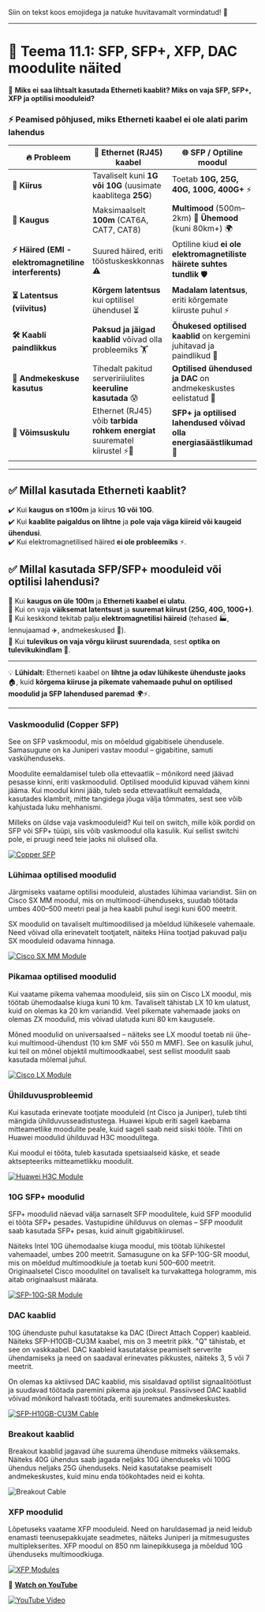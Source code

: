 Siin on tekst koos emojidega ja natuke huvitavamalt vormindatud! 🚀  

---

# 🎯 **Teema 11.1: SFP, SFP+, XFP, DAC moodulite näited**  

🤔 **Miks ei saa lihtsalt kasutada Etherneti kaablit? Miks on vaja SFP, SFP+, XFP ja optilisi mooduleid?**  

### ⚡ **Peamised põhjused, miks Etherneti kaabel ei ole alati parim lahendus**  

| 🔥 **Probleem** | 📡 **Ethernet (RJ45) kaabel** | 🌐 **SFP / Optiline moodul** |
|-----------------|------------------------------|------------------------------|
| **🚀 Kiirus** | Tavaliselt kuni **1G või 10G** (uusimate kaablitega **25G**) | Toetab **10G, 25G, 40G, 100G, 400G+** ⚡ |
| **📏 Kaugus** | Maksimaalselt **100m** (CAT6A, CAT7, CAT8) | **Multimood** (500m–2km) 📡 **Ühemood** (kuni 80km+) 🌍 |
| **⚡ Häired (EMI - elektromagnetiline interferents)** | Suured häired, eriti tööstuskeskkonnas ⚠️ | Optiline kiud **ei ole elektromagnetiliste häirete suhtes tundlik** 🛡️ |
| **⏳ Latentsus (viivitus)** | **Kõrgem latentsus** kui optilisel ühendusel ⏳ | **Madalam latentsus**, eriti kõrgemate kiiruste puhul ⚡ |
| **🛠️ Kaabli paindlikkus** | **Paksud ja jäigad kaablid** võivad olla probleemiks 🏋️ | **Õhukesed optilised kaablid** on kergemini juhitavad ja paindlikud 🧵 |
| **🏢 Andmekeskuse kasutus** | Tihedalt pakitud serveririiulites **keeruline kasutada** 😰 | **Optilised ühendused ja DAC** on andmekeskustes eelistatud 🏬 |
| **🔋 Võimsuskulu** | Ethernet (RJ45) võib **tarbida rohkem energiat** suurematel kiirustel ⚡🔌 | **SFP+ ja optilised lahendused võivad olla energiasäästlikumad** 🌱 |

---

## ✅ **Millal kasutada Etherneti kaablit?**  
✔️ Kui **kaugus on ≤100m** ja kiirus **1G või 10G**.  
✔️ Kui **kaablite paigaldus on lihtne** ja **pole vaja väga kiireid või kaugeid ühendusi**.  
✔️ Kui elektromagnetilised häired **ei ole probleemiks** ⚡.  

## ✅ **Millal kasutada SFP/SFP+ mooduleid või optilisi lahendusi?**  
🔹 Kui **kaugus on üle 100m** ja **Etherneti kaabel ei ulatu**.  
🔹 Kui on vaja **väiksemat latentsust** ja **suuremat kiirust (25G, 40G, 100G+)**.  
🔹 Kui keskkond tekitab palju **elektromagnetilisi häireid** (tehased 🏭, lennujaamad ✈️, andmekeskused 🏢).  
🔹 Kui **tulevikus on vaja võrgu kiirust suurendada**, sest **optika on tulevikukindlam** 🚀.  

---

💡 **Lühidalt:** Etherneti kaabel on **lihtne ja odav lühikeste ühenduste jaoks** 🏠, kuid **kõrgema kiiruse ja pikemate vahemaade puhul on optilised moodulid ja SFP lahendused paremad** 🌍⚡.  

---

### **Vaskmoodulid (Copper SFP)**

See on SFP vaskmoodul, mis on mõeldud gigabitisele ühendusele. Samasugune on ka Juniperi vastav moodul – gigabitine, samuti vaskühenduseks.  

Moodulite eemaldamisel tuleb olla ettevaatlik – mõnikord need jäävad pesasse kinni, eriti vaskmoodulid. Optilised moodulid kipuvad vähem kinni jääma. Kui moodul kinni jääb, tuleb seda ettevaatlikult eemaldada, kasutades klambrit, mitte tangidega jõuga välja tõmmates, sest see võib kahjustada luku mehhanismi.  

Milleks on üldse vaja vaskmooduleid? Kui teil on switch, mille kõik pordid on SFP või SFP+ tüüpi, siis võib vaskmoodul olla kasulik. Kui sellist switchi pole, ei pruugi need teie jaoks nii olulised olla.  

[![Copper SFP](https://www.sopto.com.cn/upload/201905/31/201905311714353271.png)](https://www.sopto.com.cn/upload/201905/31/201905311714353271.png)

### **Lühimaa optilised moodulid**
Järgmiseks vaatame optilisi mooduleid, alustades lühimaa variandist. Siin on Cisco SX MM moodul, mis on multimood-ühenduseks, suudab töötada umbes 400–500 meetri peal ja hea kaabli puhul isegi kuni 600 meetrit.  

SX moodulid on tavaliselt multimoodilised ja mõeldud lühikesele vahemaale. Need võivad olla erinevatelt tootjatelt, näiteks Hiina tootjad pakuvad palju SX mooduleid odavama hinnaga.  

[![Cisco SX MM Module](https://www.almiriatechstore.co.ke/wp-content/uploads/2020/06/Cisco-GLC-SX-MM-SFP-Module-scaled.jpg)](https://www.almiriatechstore.co.ke/wp-content/uploads/2020/06/Cisco-GLC-SX-MM-SFP-Module-scaled.jpg)

### **Pikamaa optilised moodulid**
Kui vaatame pikema vahemaa mooduleid, siis siin on Cisco LX moodul, mis töötab ühemodaalse kiuga kuni 10 km. Tavaliselt tähistab LX 10 km ulatust, kuid on olemas ka 20 km variandid. Veel pikemate vahemaade jaoks on olemas ZX moodulid, mis võivad ulatuda kuni 80 km kaugusele.  

Mõned moodulid on universaalsed – näiteks see LX moodul toetab nii ühe- kui multimood-ühendust (10 km SMF või 550 m MMF). See on kasulik juhul, kui teil on mõnel objektil multimoodkaabel, sest sellist moodulit saab kasutada mõlemal juhul.  

[![Cisco LX Module](https://m.media-amazon.com/images/I/71NEm9hYqHL._AC_SL1500_.jpg)](https://m.media-amazon.com/images/I/71NEm9hYqHL._AC_SL1500_.jpg)

### **Ühilduvusprobleemid**
Kui kasutada erinevate tootjate mooduleid (nt Cisco ja Juniper), tuleb tihti mängida ühilduvusseadistustega. Huawei kipub eriti sageli kaebama mitteametlike moodulite peale, kuid sageli saab neid siiski tööle. Tihti on Huawei moodulid ühilduvad H3C moodulitega.  

Kui moodul ei tööta, tuleb kasutada spetsiaalseid käske, et seade aktsepteeriks mitteametlikku moodulit.  

[![Huawei H3C Module](https://www.etulinktechnology.com/js/htmledit/kindeditor-en/attached/20200527/20200527101320_11953.png)](https://www.etulinktechnology.com/js/htmledit/kindeditor-en/attached/20200527/20200527101320_11953.png)

### **10G SFP+ moodulid**
SFP+ moodulid näevad välja sarnaselt SFP moodulitele, kuid SFP moodulid ei tööta SFP+ pesades. Vastupidine ühilduvus on olemas – SFP moodulit saab kasutada SFP+ pesas, kuid ainult gigabitikiirusel.  

Näiteks Intel 10G ühemodaalse kiuga moodul, mis töötab lühikestel vahemaadel, umbes 200 meetrit. Samasugune on ka SFP-10G-SR moodul, mis on mõeldud multimoodkiule ja toetab kuni 500–600 meetrit. Originaalsetel Cisco moodulitel on tavaliselt ka turvakattega hologramm, mis aitab originaalsust määrata.  

[![SFP-10G-SR Module](https://www.tonitrus.com/media/image/97/8d/f4/cisco-sfp-10g-sr-10gbase-sr-sfp-module-10103878-Vm5n.jpg)](https://www.tonitrus.com/media/image/97/8d/f4/cisco-sfp-10g-sr-10gbase-sr-sfp-module-10103878-Vm5n.jpg)

### **DAC kaablid**
10G ühenduste puhul kasutatakse ka DAC (Direct Attach Copper) kaableid. Näiteks SFP-H10GB-CU3M kaabel, mis on 3 meetrit pikk. "Q" tähistab, et see on vaskkaabel. DAC kaableid kasutatakse peamiselt serverite ühendamiseks ja need on saadaval erinevates pikkustes, näiteks 3, 5 või 7 meetrit.  

On olemas ka aktiivsed DAC kaablid, mis sisaldavad optilist signaalitöötlust ja suudavad töötada paremini pikema aja jooksul. Passiivsed DAC kaablid võivad mõnikord halvasti töötada, eriti suuremates andmekeskustes.  

[![SFP-H10GB-CU3M Cable](https://m.media-amazon.com/images/I/81jx2UBzBXL._AC_SL1500_.jpg)](https://m.media-amazon.com/images/I/81jx2UBzBXL._AC_SL1500_.jpg)

### **Breakout kaablid**
Breakout kaablid jagavad ühe suurema ühenduse mitmeks väiksemaks. Näiteks 40G ühendus saab jagada neljaks 10G ühenduseks või 100G ühendus neljaks 25G ühenduseks. Neid kasutatakse peamiselt andmekeskustes, kuid minu enda töökohtades neid ei kohta.  

![Breakout Cable](https://media.startech.com/cms/products/gallery_large/qsfp4x10ao15.main.jpg)

### **XFP moodulid**
Lõpetuseks vaatame XFP mooduleid. Need on haruldasemad ja neid leidub enamasti teenusepakkujate seadmetes, näiteks Juniperi ja mitmesugustes multiplekserites. XFP moodul on 850 nm lainepikkusega ja mõeldud 10G ühenduseks multimoodkiuga.  

[![XFP Modules](https://upload.wikimedia.org/wikipedia/commons/d/d8/Intel_XFP.jpg)](https://upload.wikimedia.org/wikipedia/commons/d/d8/Intel_XFP.jpg)


🔗 **[Watch on YouTube](https://www.youtube.com/watch?v=o8jL1lxdN4M)**

[![YouTube Video](https://img.youtube.com/vi/o8jL1lxdN4M/0.jpg)](https://www.youtube.com/watch?v=o8jL1lxdN4M)